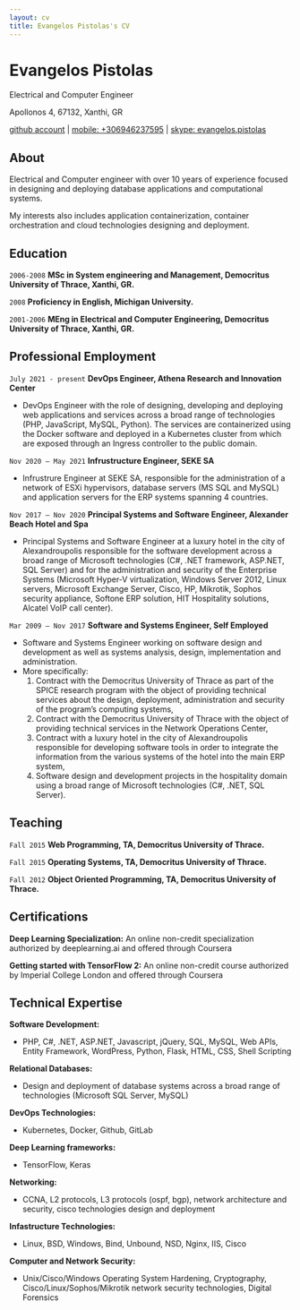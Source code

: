 ```yaml
---
layout: cv
title: Evangelos Pistolas's CV
---
```

# Evangelos Pistolas
Electrical and Computer Engineer

Apollonos 4, 67132, Xanthi, GR

<div id="webaddress"> 
<a href="https://www.github.com/vpistola">github account</a>
| <a href="#">mobile: +306946237595</a>
| <a href="#">skype: evangelos.pistolas</a>   
</div>


## About

Electrical and Computer engineer with over 10 years of experience focused in designing and deploying database applications and computational systems.

My interests also includes application containerization, container orchestration and cloud technologies designing and deployment.


## Education

`2006-2008`
__MSc in System engineering and Management, Democritus University of Thrace, Xanthi, GR.__

`2008`
__Proficiency in English, Michigan University.__

`2001-2006`
__MEng in Electrical and Computer Engineering, Democritus University of Thrace, Xanthi, GR.__



## Professional Employment

`July 2021 - present`
__DevOps Engineer, Athena Research and Innovation Center__

- DevOps Engineer with the role of designing, developing and deploying web applications and services across a broad range of technologies (PHP, JavaScript, MySQL, Python). The services are containerized using the Docker software and deployed in a Kubernetes cluster from which are exposed through an Ingress controller to the public domain.

`Nov 2020 – May 2021`
__Infrustructure Engineer, SEKE SA__

- Infrustrure Engineer at SEKE SA, responsible for the administration of a network of ESXi hypervisors, database servers (MS SQL and MySQL) and application servers for the ERP systems spanning 4 countries.

`Nov 2017 – Nov 2020`
__Principal Systems and Software Engineer, Alexander Beach Hotel and Spa__

- Principal Systems and Software Engineer at a luxury hotel in the city of Alexandroupolis responsible for the software development across a broad range of Microsoft technologies (C#, .NET framework, ASP.NET, SQL Server) and for the administration and security of the Enterprise Systems (Microsoft Hyper-V virtualization, Windows Server 2012, Linux servers, Microsoft Exchange Server, Cisco, HP, Mikrotik, Sophos security appliance, Softone ERP solution, HIT Hospitality solutions, Alcatel VoIP call center).

`Mar 2009 – Nov 2017`
__Software and Systems Engineer, Self Employed__

- Software and Systems Engineer working on software design and development as well as systems analysis, design, implementation and administration.
- More specifically:
  1. Contract with the Democritus University of Thrace as part of the SPICE research program with the object of providing technical services about the design, deployment, administration and security of the program’s computing systems,
  2. Contract with the Democritus University of Thrace with the object of providing technical services in the Network Operations Center,
  3. Contract with a luxury hotel in the city of Alexandroupolis responsible for developing software tools in order to integrate the information from the various systems of the hotel into the main ERP system,
  4. Software design and development projects in the hospitality domain using a broad range of Microsoft technologies (C#, .NET, SQL Server).


## Teaching

`Fall 2015`
__Web Programming, TA, Democritus University of Thrace.__

`Fall 2015`
__Operating Systems, TA, Democritus University of Thrace.__

`Fall 2012`
__Object Oriented Programming, TA, Democritus University of Thrace.__



## Certifications

__Deep Learning Specialization:__
An online non-credit specialization authorized by deeplearning.ai and offered through Coursera

__Getting started with TensorFlow 2:__
An online non-credit course authorized by Imperial College London and offered through Coursera



## Technical Expertise

__Software Development:__

- PHP, C#, .NET, ASP.NET, Javascript, jQuery, SQL, MySQL, Web APIs, Entity Framework, WordPress, Python, Flask, HTML, CSS, Shell Scripting 

__Relational Databases:__

- Design and deployment of database systems across a broad range of technologies (Microsoft SQL Server, MySQL)

__DevOps Technologies:__

- Kubernetes, Docker, Github, GitLab

__Deep Learning frameworks:__

- TensorFlow, Keras

__Networking:__

- CCNA, L2 protocols, L3 protocols (ospf, bgp), network architecture and security, cisco technologies design and deployment

__Infastructure Technologies:__

- Linux, BSD, Windows, Bind, Unbound, NSD, Nginx, IIS, Cisco

__Computer and Network Security:__

- Unix/Cisco/Windows Operating System Hardening, Cryptography, Cisco/Linux/Sophos/Mikrotik network security technologies, Digital Forensics



<!-- ### Footer

Last updated: May 2013 -->



